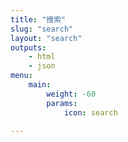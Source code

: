 ```yaml
---
title: "搜索"
slug: "search"
layout: "search"
outputs:
    - html
    - json
menu:
    main:
        weight: -60
        params: 
            icon: search

---
```




